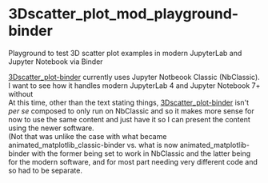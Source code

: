 # 3Dscatter_plot_mod_playground-binder
Playground to test 3D scatter plot examples in modern JupyterLab and Jupyter Notebook via Binder

[3Dscatter_plot-binder](https://github.com/fomightez/3Dscatter_plot-binder) currently uses Jupyter Notbeook Classic (NbClassic).  
I want to see how it handles modern JupyterLab 4 and Jupyter Notebook 7+ without   
At this time, other than the text stating things, [3Dscatter_plot-binder](https://github.com/fomightez/3Dscatter_plot-binder) isn't *per se* composed to only run on NbClassic and so it makes more sense for now to use the same content and just have it so I can present the content using the newer software.  
(Not that was unlike the case with what became animated_matplotlib_classic-binder vs. what is now animated_matplotlib-binder with the former being set to work in NbClassic and the latter being for the modern software, and for most part needing very different code and so had to be separate.
